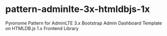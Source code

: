 # pattern-adminlte-3x-htmldbjs-1x
Pyronome Pattern for AdminLTE 3.x Bootstrap Admin Dashboard Template on HTMLDB.js 1.x Frontend Library
